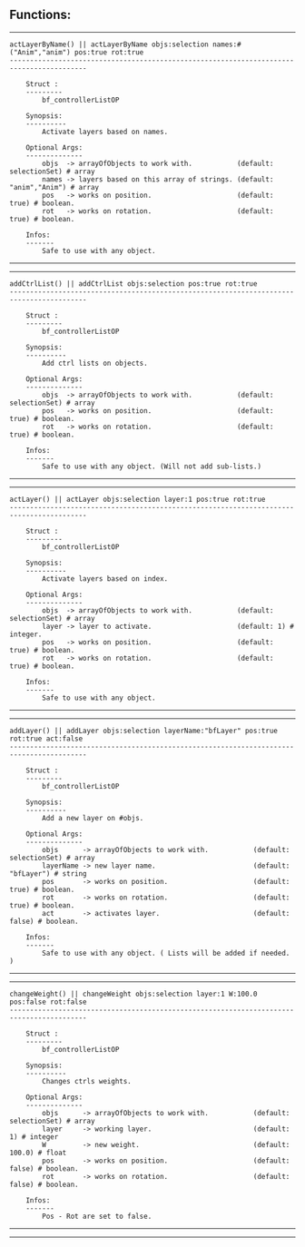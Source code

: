 Functions:
---------------------------------------------------------------------------------------------------
---------------------------------------------------------------------------------------------------
	actLayerByName() || actLayerByName objs:selection names:#("Anim","anim") pos:true rot:true
	-----------------------------------------------------------------------------------------
		
		Struct :
		---------
			bf_controllerListOP
		
		Synopsis:
		----------
			Activate layers based on names.
		
		Optional Args:
		--------------
			objs  -> arrayOfObjects to work with.           (default: selectionSet) # array
			names -> layers based on this array of strings. (default: "anim","Anim") # array
			pos   -> works on position.                     (default: true) # boolean.
			rot   -> works on rotation.                     (default: true) # boolean.
			
		Infos:
		-------
			Safe to use with any object.
			
			
			
			
			
-----------------------------------------------------------------------------------------
-----------------------------------------------------------------------------------------
	addCtrlList() || addCtrlList objs:selection pos:true rot:true
	-----------------------------------------------------------------------------------------
					
		Struct :
		---------
			bf_controllerListOP
					
		Synopsis:
		----------
			Add ctrl lists on objects.
					
		Optional Args:
		--------------
			objs  -> arrayOfObjects to work with.           (default: selectionSet) # array
			pos   -> works on position.                     (default: true) # boolean.
			rot   -> works on rotation.                     (default: true) # boolean.
						
		Infos:
		-------
			Safe to use with any object. (Will not add sub-lists.)
	
			
	
	

-----------------------------------------------------------------------------------------
-----------------------------------------------------------------------------------------
	actLayer() || actLayer objs:selection layer:1 pos:true rot:true
	-----------------------------------------------------------------------------------------
					
		Struct :
		---------
			bf_controllerListOP
					
		Synopsis:
		----------
			Activate layers based on index.
					
		Optional Args:
		--------------
			objs  -> arrayOfObjects to work with.           (default: selectionSet) # array
			layer -> layer to activate.                     (default: 1) # integer.
			pos   -> works on position.                     (default: true) # boolean.
			rot   -> works on rotation.                     (default: true) # boolean.
						
		Infos:
		-------
			Safe to use with any object.
	
			
			
			
---------------------------------------------------------------------------------------------------
---------------------------------------------------------------------------------------------------
	addLayer() || addLayer objs:selection layerName:"bfLayer" pos:true rot:true act:false
	-----------------------------------------------------------------------------------------
					
		Struct :
		---------
			bf_controllerListOP
					
		Synopsis:
		----------
			Add a new layer on #objs.
					
		Optional Args:
		--------------
			objs      -> arrayOfObjects to work with.           (default: selectionSet) # array
			layerName -> new layer name.                        (default: "bfLayer") # string
			pos       -> works on position.                     (default: true) # boolean.
			rot       -> works on rotation.                     (default: true) # boolean.
			act       -> activates layer.                       (default: false) # boolean.
						
		Infos:
		-------
			Safe to use with any object. ( Lists will be added if needed. )

			
			
		
--------------------------------------------------------------------------------------------------
--------------------------------------------------------------------------------------------------
	changeWeight() || changeWeight objs:selection layer:1 W:100.0 pos:false rot:false
	-----------------------------------------------------------------------------------------
					
		Struct :
		---------
			bf_controllerListOP
				
		Synopsis:
		----------
			Changes ctrls weights.
				
		Optional Args:
		--------------
			objs      -> arrayOfObjects to work with.           (default: selectionSet) # array
			layer     -> working layer.                         (default: 1) # integer
			W         -> new weight.                            (default: 100.0) # float
			pos       -> works on position.                     (default: false) # boolean.
			rot       -> works on rotation.                     (default: false) # boolean.
						
		Infos:
		-------
			Pos - Rot are set to false.
			
			
		
--------------------------------------------------------------------------------------------------
--------------------------------------------------------------------------------------------------